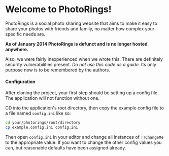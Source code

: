 Welcome to PhotoRings!
======================

PhotoRings is a social photo sharing website that aims to make it easy to share your photos with friends and family, no matter how complex your specific needs are.

**As of January 2014 PhotoRings is defunct and is no longer hosted anywhere.**

Also, we were fairly inexperienced when we wrote this. There are definitely security vulnerabilities present. *Do not use this code as a guide.* Its only purpose now is to be remembered by the authors.


#### Configuration
After cloning the project, your first step should be setting up a config file. The application will not function without one.

CD into the application's root directory, then copy the example config file to a file named `config.ini` like so:
```bash
cd your/photorings/root/directory
cp example.config.ini config.ini
```

Then open `config.ini` in your editor and change all instances of `!!ChangeMe` to the appropriate value. If you want to change the other config values you can, but reasonable defaults have been assigned already.

